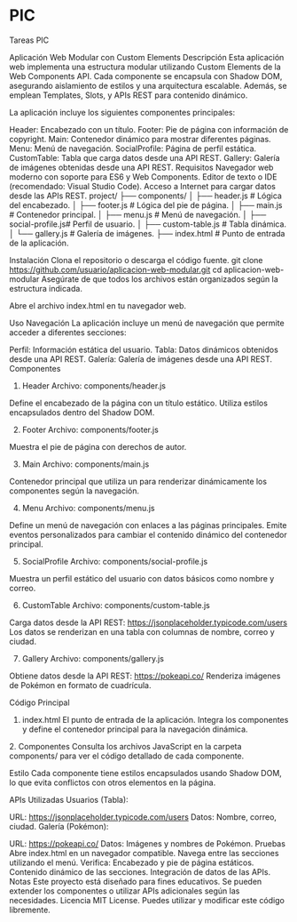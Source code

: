 # PIC
Tareas PIC

Aplicación Web Modular con Custom Elements
Descripción
Esta aplicación web implementa una estructura modular utilizando Custom Elements de la Web Components API. Cada componente se encapsula con Shadow DOM, asegurando aislamiento de estilos y una arquitectura escalable. Además, se emplean Templates, Slots, y APIs REST para contenido dinámico.

La aplicación incluye los siguientes componentes principales:

Header: Encabezado con un título.
Footer: Pie de página con información de copyright.
Main: Contenedor dinámico para mostrar diferentes páginas.
Menu: Menú de navegación.
SocialProfile: Página de perfil estática.
CustomTable: Tabla que carga datos desde una API REST.
Gallery: Galería de imágenes obtenidas desde una API REST.
Requisitos
Navegador web moderno con soporte para ES6 y Web Components.
Editor de texto o IDE (recomendado: Visual Studio Code).
Acceso a Internet para cargar datos desde las APIs REST.
project/
├── components/
│   ├── header.js        # Lógica del encabezado.
│   ├── footer.js        # Lógica del pie de página.
│   ├── main.js          # Contenedor principal.
│   ├── menu.js          # Menú de navegación.
│   ├── social-profile.js# Perfil de usuario.
│   ├── custom-table.js  # Tabla dinámica.
│   └── gallery.js       # Galería de imágenes.
├── index.html           # Punto de entrada de la aplicación.


Instalación
Clona el repositorio o descarga el código fuente.
git clone https://github.com/usuario/aplicacion-web-modular.git
cd aplicacion-web-modular
Asegúrate de que todos los archivos están organizados según la estructura indicada.

Abre el archivo index.html en tu navegador web.

Uso
Navegación
La aplicación incluye un menú de navegación que permite acceder a diferentes secciones:

Perfil: Información estática del usuario.
Tabla: Datos dinámicos obtenidos desde una API REST.
Galería: Galería de imágenes desde una API REST.
Componentes
1. Header
Archivo: components/header.js

Define el encabezado de la página con un título estático. Utiliza estilos encapsulados dentro del Shadow DOM.

2. Footer
Archivo: components/footer.js

Muestra el pie de página con derechos de autor.

3. Main
Archivo: components/main.js

Contenedor principal que utiliza un <slot> para renderizar dinámicamente los componentes según la navegación.

4. Menu
Archivo: components/menu.js

Define un menú de navegación con enlaces a las páginas principales. Emite eventos personalizados para cambiar el contenido dinámico del contenedor principal.

5. SocialProfile
Archivo: components/social-profile.js

Muestra un perfil estático del usuario con datos básicos como nombre y correo.

6. CustomTable
Archivo: components/custom-table.js

Carga datos desde la API REST:
https://jsonplaceholder.typicode.com/users
Los datos se renderizan en una tabla con columnas de nombre, correo y ciudad.

7. Gallery
Archivo: components/gallery.js

Obtiene datos desde la API REST:
https://pokeapi.co/
Renderiza imágenes de Pokémon en formato de cuadrícula.

Código Principal
1. index.html
El punto de entrada de la aplicación. Integra los componentes y define el contenedor principal para la navegación dinámica.
<!DOCTYPE html>
<html lang="en">
<head>
   <meta charset="UTF-8">
   <meta name="viewport" content="width=device-width, initial-scale=1.0">
   <title>Aplicación Web Modular</title>
</head>
<body>
   <custom-header></custom-header>
   <custom-menu></custom-menu>
   <custom-main>
       <social-profile></social-profile>
   </custom-main>
   <custom-footer></custom-footer>

   <script src="./components/header.js"></script>
   <script src="./components/footer.js"></script>
   <script src="./components/main.js"></script>
   <script src="./components/menu.js"></script>
   <script src="./components/social-profile.js"></script>
   <script src="./components/custom-table.js"></script>
   <script src="./components/gallery.js"></script>
   <script>
       document.addEventListener('navigate', (e) => {
           const main = document.querySelector('custom-main');
           switch (e.detail) {
               case 'profile':
                   main.innerHTML = '<social-profile></social-profile>';
                   break;
               case 'table':
                   main.innerHTML = '<custom-table></custom-table>';
                   break;
               case 'gallery':
                   main.innerHTML = '<gallery-page></gallery-page>';
                   break;
           }
       });
   </script>
</body>
</html>
2. Componentes
Consulta los archivos JavaScript en la carpeta components/ para ver el código detallado de cada componente.

Estilo
Cada componente tiene estilos encapsulados usando Shadow DOM, lo que evita conflictos con otros elementos en la página.

APIs Utilizadas
Usuarios (Tabla):

URL: https://jsonplaceholder.typicode.com/users
Datos: Nombre, correo, ciudad.
Galería (Pokémon):

URL: https://pokeapi.co/
Datos: Imágenes y nombres de Pokémon.
Pruebas
Abre index.html en un navegador compatible.
Navega entre las secciones utilizando el menú.
Verifica:
Encabezado y pie de página estáticos.
Contenido dinámico de las secciones.
Integración de datos de las APIs.
Notas
Este proyecto está diseñado para fines educativos.
Se pueden extender los componentes o utilizar APIs adicionales según las necesidades.
Licencia
MIT License. Puedes utilizar y modificar este código libremente.

